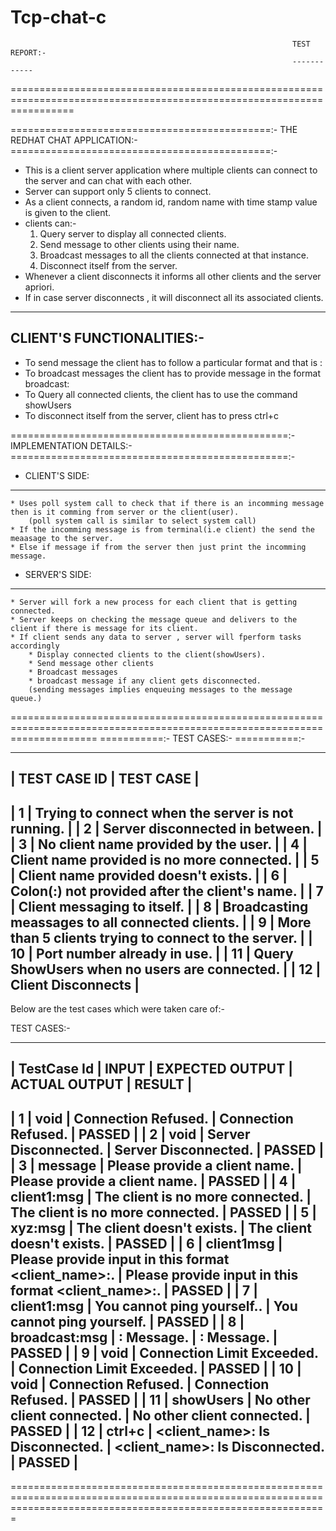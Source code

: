 # Tcp-chat-c

																   TEST REPORT:-
																   ------------
=======================================================================================================================

=============================================:-
 THE REDHAT CHAT APPLICATION:-
=============================================:-

* This is a client server application where multiple clients can connect to the server and can chat with each other.
* Server can support only 5 clients to connect.
* As a client connects, a random id, random name with time stamp value is given to the client.
* clients can:-
	1. Query server to display all connected clients.
	2. Send message to other clients using their name.
	3. Broadcast messages to all the clients connected at that instance.
	4. Disconnect itself from the server.
* Whenever a client disconnects it informs all other clients and the server apriori.
* If in case server disconnects , it will disconnect all its associated clients.
	
-----------------------------
 CLIENT'S FUNCTIONALITIES:-
-----------------------------
* To send message the client has to follow a particular format and that is
			<client name>:<msg>
* To broadcast messages the client has to provide message in the format
			broadcast:<msg>
* To Query all connected clients, the client has to use the command
			showUsers
* To disconnect itself from the server, client has to press
			ctrl+c
			
================================================:-
 IMPLEMENTATION DETAILS:-
================================================:-

* CLIENT'S SIDE:
----------------
	* Uses poll system call to check that if there is an incomming message then is it comming from server or the client(user).
		(poll system call is similar to select system call)
	* If the incomming message is from terminal(i.e client) the send the meaasage to the server.
	* Else if message if from the server then just print the incomming message.
	
* SERVER'S SIDE:
----------------
	* Server will fork a new process for each client that is getting connected.
	* Server keeps on checking the message queue and delivers to the client if there is message for its client.
	* If client sends any data to server , server will fperform tasks accordingly
		* Display connected clients to the client(showUsers).
		* Send message other clients
		* Broadcast messages
		* broadcast message if any client gets disconnected.
		(sending messages implies enqueuing messages to the message queue.)

===========================================================================================================================
===========:-
TEST CASES:-
===========:-

--------------------------------------------------------------------------------
| TEST CASE ID			| TEST CASE                                                |
--------------------------------------------------------------------------------
|	1					        | Trying to connect when the server is not running.		     |
|	2					        | Server disconnected in between.                          |
|	3					        | No client name provided by the user.                     |
|	4					        | Client name provided is no more connected.               |
|	5					        | Client name provided doesn't exists.                     |
|	6					        | Colon(:) not provided after the client's name.           |
|	7					        | Client messaging to itself.                              |
|	8					        | Broadcasting meassages to all connected clients.         |
|	9					        | More than 5 clients trying to connect to the server.     |
|	10				        | Port number already in use.                              |
|	11				        | Query ShowUsers when no users are connected.             |
|	12				        | Client Disconnects     								                   |
--------------------------------------------------------------------------------

Below are the test cases which were taken care of:-

TEST CASES:-

------------------------------------------------------------------------------------------------------------------------------------------------------------------
| TestCase Id  | INPUT			| EXPECTED OUTPUT						                   | ACTUAL OUTPUT				                                | RESULT |
------------------------------------------------------------------------------------------------------------------------------------------------------------------
|	1		   | void			| Connection Refused.		                               | Connection Refused.                                        | PASSED |
|	2		   | void			| Server Disconnected.                                     | Server Disconnected.                                       | PASSED |
|	3		   | message		| Please provide a client name.                            | Please provide a client name.                              | PASSED |
|	4	       | client1:msg	| The client is no more connected.                         | The client is no more connected.                           | PASSED |
|	5		   | xyz:msg		| The client doesn't exists.                               | The client doesn't exists.                                 | PASSED |
|	6		   | client1msg		| Please provide input in this format <client_name>:<msg>. | Please provide input in this format <client_name>:<msg>.   | PASSED |
|	7		   | client1:msg	| You cannot ping yourself..                               | You cannot ping yourself.                                  | PASSED |
|	8		   | broadcast:msg	| <clientName>: Message.                                   | <clientName>: Message.                                     | PASSED |
|	9		   | void			| Connection Limit Exceeded.                               | Connection Limit Exceeded.                                 | PASSED |
|	10		   | void			| Connection Refused.                                      | Connection Refused.                                        | PASSED |
|	11		   | showUsers		| No other client connected.                               | No other client connected.                                 | PASSED |
|	12		   | ctrl+c			| <client_name>: Is Disconnected.      					   | <client_name>: Is Disconnected.						    | PASSED |
------------------------------------------------------------------------------------------------------------------------------------------------------------------

===================================================================================================================================================================

